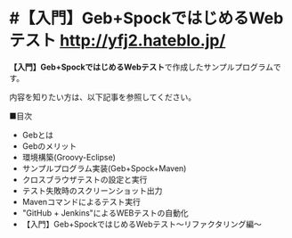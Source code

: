 #【入門】Geb+SpockではじめるWebテスト
<http://yfj2.hateblo.jp/>
===================
**【入門】Geb+SpockではじめるWebテスト**で作成したサンプルプログラムです。

 内容を知りたい方は、以下記事を参照してください。
  
■目次
* Gebとは
* Gebのメリット
* 環境構築(Groovy-Eclipse)
* サンプルプログラム実装(Geb+Spock+Maven)
* クロスブラウザテストの設定と実行
* テスト失敗時のスクリーンショット出力
* Mavenコマンドによるテスト実行
* "GitHub + Jenkins"によるWEBテストの自動化
* 【入門】Geb+SpockではじめるWebテスト～リファクタリング編～